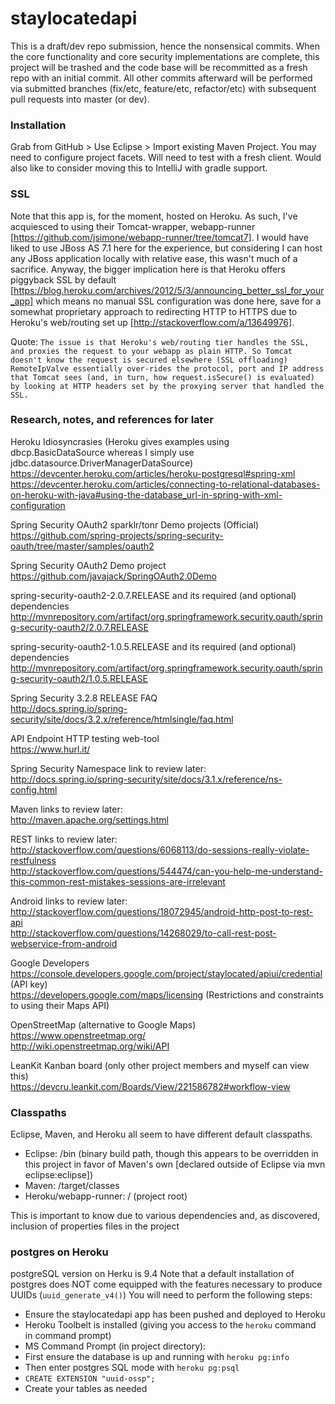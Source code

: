 # staylocatedapi

This is a draft/dev repo submission, hence the nonsensical commits.  When the core functionality and core security implementations are complete, this project will be trashed and the code base will be recommitted as a fresh repo with an initial commit.  All other commits afterward will be performed via submitted branches (fix/etc, feature/etc, refactor/etc) with subsequent pull requests into master (or dev).

### Installation
Grab from GitHub > Use Eclipse > Import existing Maven Project.  You may need to configure project facets.  Will need to test with a fresh client.  Would also like to consider moving this to IntelliJ with gradle support.  

### SSL
Note that this app is, for the moment, hosted on Heroku.  As such, I've acquiesced to using their Tomcat-wrapper, webapp-runner [https://github.com/jsimone/webapp-runner/tree/tomcat7].  I would have liked to use JBoss AS 7.1 here for the experience, but considering I can host any JBoss application locally with relative ease, this wasn't much of a sacrifice.  Anyway, the bigger implication here is that Heroku offers piggyback SSL by default [https://blog.heroku.com/archives/2012/5/3/announcing_better_ssl_for_your_app] which means no manual SSL configuration was done here, save for a somewhat proprietary approach to redirecting HTTP to HTTPS due to Heroku's web/routing set up [http://stackoverflow.com/a/13649976].

Quote:
`The issue is that Heroku's web/routing tier handles the SSL, and proxies the request to your webapp as plain HTTP. So Tomcat doesn't know the request is secured elsewhere (SSL offloading) RemoteIpValve essentially over-rides the protocol, port and IP address that Tomcat sees (and, in turn, how request.isSecure() is evaluated) by looking at HTTP headers set by the proxying server that handled the SSL.`

### Research, notes, and references for later

Heroku Idiosyncrasies
 (Heroku gives examples using dbcp.BasicDataSource whereas I simply use jdbc.datasource.DriverManagerDataSource)
 https://devcenter.heroku.com/articles/heroku-postgresql#spring-xml
 https://devcenter.heroku.com/articles/connecting-to-relational-databases-on-heroku-with-java#using-the-database_url-in-spring-with-xml-configuration

Spring Security OAuth2 sparklr/tonr Demo projects (Official)<br>
 https://github.com/spring-projects/spring-security-oauth/tree/master/samples/oauth2

Spring Security OAuth2 Demo project<br>
 https://github.com/javajack/SpringOAuth2.0Demo

spring-security-oauth2-2.0.7.RELEASE and its required (and optional) dependencies<br>
 http://mvnrepository.com/artifact/org.springframework.security.oauth/spring-security-oauth2/2.0.7.RELEASE
 
spring-security-oauth2-1.0.5.RELEASE and its required (and optional) dependencies<br>
 http://mvnrepository.com/artifact/org.springframework.security.oauth/spring-security-oauth2/1.0.5.RELEASE
 
Spring Security 3.2.8 RELEASE FAQ<br>
 http://docs.spring.io/spring-security/site/docs/3.2.x/reference/htmlsingle/faq.html
 
API Endpoint HTTP testing web-tool<br>
 https://www.hurl.it/
 
Spring Security Namespace link to review later:<br>
 http://docs.spring.io/spring-security/site/docs/3.1.x/reference/ns-config.html
 
Maven links to review later:<br>
 http://maven.apache.org/settings.html
 
REST links to review later:<br>
 http://stackoverflow.com/questions/6068113/do-sessions-really-violate-restfulness <br>
 http://stackoverflow.com/questions/544474/can-you-help-me-understand-this-common-rest-mistakes-sessions-are-irrelevant
 
Android links to review later:<br>
 http://stackoverflow.com/questions/18072945/android-http-post-to-rest-api <br>
 http://stackoverflow.com/questions/14268029/to-call-rest-post-webservice-from-android

Google Developers<br>
 https://console.developers.google.com/project/staylocated/apiui/credential (API key) <br>
 https://developers.google.com/maps/licensing (Restrictions and constraints to using their Maps API)
 
OpenStreetMap (alternative to Google Maps)<br>
 https://www.openstreetmap.org/ <br>
 http://wiki.openstreetmap.org/wiki/API
 
LeanKit Kanban board (only other project members and myself can view this)<br>
 https://devcru.leankit.com/Boards/View/221586782#workflow-view
 
### Classpaths

Eclipse, Maven, and Heroku all seem to have different default classpaths.<br>
- Eclipse: /bin (binary build path, though this appears to be overridden in this project in favor of Maven's own [declared outside of Eclipse via mvn eclipse:eclipse])<br>
- Maven: /target/classes<br>
- Heroku/webapp-runner: / (project root)

This is important to know due to various dependencies and, as discovered, inclusion of properties files in the project

### postgres on Heroku
 postgreSQL version on Herku is 9.4
 Note that a default installation of postgres does NOT come equipped with the features necessary to produce UUIDs (`uuid_generate_v4()`)
 You will need to perform the following steps:
 - Ensure the staylocatedapi app has been pushed and deployed to Heroku
 - Heroku Toolbelt is installed (giving you access to the `heroku` command in command prompt)
 - MS Command Prompt (in project directory):
  - First ensure the database is up and running with `heroku pg:info`
  - Then enter postgres SQL mode with `heroku pg:psql`
  - `CREATE EXTENSION "uuid-ossp";`
 - Create your tables as needed